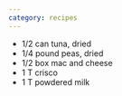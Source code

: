 ```yaml
---
category: recipes
---
```

* 1/2 can tuna, dried
* 1/4 pound peas, dried
* 1/2 box mac and cheese
* 1 T crisco
* 1 T powdered milk
